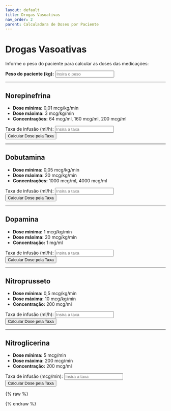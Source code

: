 ```yaml
---
layout: default
title: Drogas Vasoativas
nav_order: 2
parent: Calculadora de Doses por Paciente
---
```


# Drogas Vasoativas

Informe o peso do paciente para calcular as doses das medicações:

<div class="form-group">
  <label for="pesoPaciente"><strong>Peso do paciente (kg):</strong></label>
  <input type="number" id="pesoPaciente" placeholder="Insira o peso" min="0" step="any">
</div>

---

## Norepinefrina

- **Dose mínima:** 0,01 mcg/kg/min  
- **Dose máxima:** 3 mcg/kg/min  
- **Concentrações:** 64 mcg/ml, 160 mcg/ml, 200 mcg/ml  

<div class="form-group">
  <label for="taxaNorepinefrina">Taxa de infusão (ml/h):</label>
  <input type="number" id="taxaNorepinefrina" placeholder="Insira a taxa" min="0" step="any">
  <button onclick="calcularDosePorTaxa('norepinefrina')">Calcular Dose pela Taxa</button>
  <div class="result" id="resultadoNorepinefrina"></div>
</div>

---

## Dobutamina

- **Dose mínima:** 0,05 mcg/kg/min  
- **Dose máxima:** 20 mcg/kg/min  
- **Concentrações:** 1000 mcg/ml, 4000 mcg/ml  

<div class="form-group">
  <label for="taxaDobutamina">Taxa de infusão (ml/h):</label>
  <input type="number" id="taxaDobutamina" placeholder="Insira a taxa" min="0" step="any">
  <button onclick="calcularDosePorTaxa('dobutamina')">Calcular Dose pela Taxa</button>
  <div class="result" id="resultadoDobutamina"></div>
</div>

---

## Dopamina

- **Dose mínima:** 1 mcg/kg/min  
- **Dose máxima:** 20 mcg/kg/min  
- **Concentração:** 1 mg/ml  

<div class="form-group">
  <label for="taxaDopamina">Taxa de infusão (ml/h):</label>
  <input type="number" id="taxaDopamina" placeholder="Insira a taxa" min="0" step="any">
  <button onclick="calcularDosePorTaxa('dopamina')">Calcular Dose pela Taxa</button>
  <div class="result" id="resultadoDopamina"></div>
</div>

---

## Nitroprusseto

- **Dose mínima:** 0,5 mcg/kg/min  
- **Dose máxima:** 10 mcg/kg/min  
- **Concentração:** 200 mcg/ml  

<div class="form-group">
  <label for="taxaNitroprusseto">Taxa de infusão (ml/h):</label>
  <input type="number" id="taxaNitroprusseto" placeholder="Insira a taxa" min="0" step="any">
  <button onclick="calcularDosePorTaxa('nitroprusseto')">Calcular Dose pela Taxa</button>
  <div class="result" id="resultadoNitroprusseto"></div>
</div>

---

## Nitroglicerina

- **Dose mínima:** 5 mcg/min  
- **Dose máxima:** 200 mcg/min  
- **Concentração:** 200 mcg/ml  

<div class="form-group">
  <label for="taxaNitroglicerina">Taxa de infusão (mcg/min):</label>
  <input type="number" id="taxaNitroglicerina" placeholder="Insira a taxa" min="0" step="any">
  <button onclick="calcularDosePorTaxa('nitroglicerina')">Calcular Dose pela Taxa</button>
  <div class="result" id="resultadoNitroglicerina"></div>
</div>

{% raw %}
<script>
window.calcularDosePorTaxa = function(medicamento) {
  let taxa = parseFloat(document.getElementById('taxa' + capitalize(medicamento)).value);
  if (isNaN(taxa) || taxa <= 0) { alert('Insira uma taxa válida para ' + medicamento); return; }
  let peso;
  if (medicamento !== 'nitroglicerina') {
    peso = parseFloat(document.getElementById('pesoPaciente').value);
    if (isNaN(peso) || peso <= 0) { alert('Insira o peso do paciente'); return; }
  }

  let resultado = '';
  switch (medicamento) {
    case 'norepinefrina':
      const doseN1 = taxa * 64;
      const doseN2 = taxa * 160;
      const doseN3 = taxa * 200;
      resultado = `
        <strong>64 mcg/ml:</strong> ${doseN1.toFixed(2)} mcg/h (${(doseN1/60/peso).toFixed(3)} mcg/kg/min)<br>
        <strong>160 mcg/ml:</strong> ${doseN2.toFixed(2)} mcg/h (${(doseN2/60/peso).toFixed(3)} mcg/kg/min)<br>
        <strong>200 mcg/ml:</strong> ${doseN3.toFixed(2)} mcg/h (${(doseN3/60/peso).toFixed(3)} mcg/kg/min)
      `;
      break;
    case 'dobutamina':
      const doseD1 = taxa * 1000;
      const doseD2 = taxa * 4000;
      resultado = `
        <strong>1000 mcg/ml:</strong> ${doseD1.toFixed(2)} mcg/h (${(doseD1/60/peso).toFixed(3)} mcg/kg/min)<br>
        <strong>4000 mcg/ml:</strong> ${doseD2.toFixed(2)} mcg/h (${(doseD2/60/peso).toFixed(3)} mcg/kg/min)
      `;
      break;
    case 'dopamina':
      const doseDp = taxa * 1000;
      resultado = `
        <strong>1 mg/ml:</strong> ${doseDp.toFixed(2)} mcg/h (${(doseDp/60/peso).toFixed(3)} mcg/kg/min)
      `;
      break;
    case 'nitroprusseto':
      const doseNP = taxa * 200;
      resultado = `
        <strong>200 mcg/ml:</strong> ${doseNP.toFixed(2)} mcg/h (${(doseNP/60/peso).toFixed(3)} mcg/kg/min)
      `;
      break;
    case 'nitroglicerina':
      // Dose fixa em mcg/min, não depende de peso
      // taxa = mcg/min, concentração = mcg/ml => ml/min = taxa/concentração, ml/h = ml/min * 60
      const mlPorMin = taxa / 200;
      const mlPorHora = mlPorMin * 60;
      resultado = `Taxa necessária: ${mlPorHora.toFixed(2)} ml/h para ${taxa} mcg/min`;
      break;
  }
  document.getElementById('resultado' + capitalize(medicamento)).innerHTML = resultado;
};

window.capitalize = function(str) {
  return str.charAt(0).toUpperCase() + str.slice(1);
};

document.addEventListener('DOMContentLoaded', function() {
  const meds = ['norepinefrina','dobutamina','dopamina','nitroprusseto','nitroglicerina'];
  meds.forEach(m => {
    const input = document.getElementById('taxa' + capitalize(m));
    if (input) {
      input.addEventListener('input', () => calcularDosePorTaxa(m));
    }
  });
  const pesoInput = document.getElementById('pesoPaciente');
  if (pesoInput) {
    pesoInput.addEventListener('input', () => {
      ['norepinefrina','dobutamina','dopamina','nitroprusseto'].forEach(m => calcularDosePorTaxa(m));
    });
  }
});
</script>
{% endraw %}
